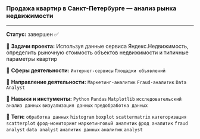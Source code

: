 ### Продажа квартир в Санкт-Петербурге — анализ рынка недвижимости

---

 **Статус:** завершен :white_check_mark:

:pushpin: **Задачи проекта:** Используя данные сервиса Яндекс.Недвижимость, определить рыночную стоимость объектов недвижимости и типичные параметры квартир

:pushpin: **Сферы деятельности:** `Интернет-сервисы` `Площадки объявлений`

:pushpin: **Направление деятельности:**  `Маркетинг-аналитик` `Fraud-аналитик` `Data Analyst`

:pushpin: **Навыки и инстументы:**  `Python` `Pandas` `Matplotlib` `исследовательский анализ данных` `визуализация данных` `предобработка данных`

:pushpin: **Теги:** `обработка данных` `histogram` `boxplot` `scattermatrix` `категоризация` `scatterplot`  `фрод-мониторинг` `маркетинговый аналитик` `фрод аналитик` `fraud analyst` `data analyst` `аналитик данных` `аналитик` `analyst`


